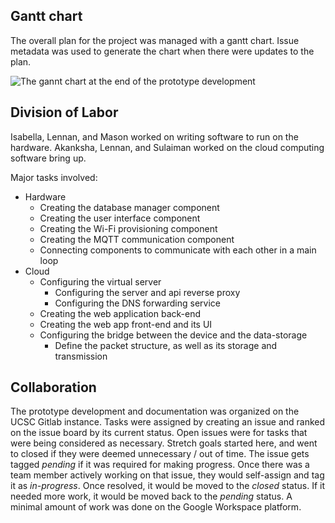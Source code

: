 ## Gantt chart
The overall plan for the project was managed with a gantt chart.
Issue metadata was used to generate the chart when there were updates to the plan.

![The gannt chart at the end of the prototype development](gantt.png)

## Division of Labor
Isabella, Lennan, and Mason worked on writing software to run on the hardware.
Akanksha, Lennan, and Sulaiman worked on the cloud computing software bring up.

Major tasks involved: 

- Hardware
  - Creating the database manager component
  - Creating the user interface component 
  - Creating the Wi-Fi provisioning component
  - Creating the MQTT communication component
  - Connecting components to communicate with each other in a main loop
- Cloud
  - Configuring the virtual server
    - Configuring the server and api reverse proxy
    - Configuring the DNS forwarding service
  - Creating the web application back-end
  - Creating the web app front-end and its UI
  - Configuring the bridge between the device and the data-storage
    - Define the packet structure, as well as its storage and transmission

## Collaboration
The prototype development and documentation was organized on the UCSC Gitlab instance.
Tasks were assigned by creating an issue and ranked on the issue board by its current status.
Open issues were for tasks that were being considered as necessary.
Stretch goals started here, and went to closed if they were deemed unnecessary / out of time.
The issue gets tagged *pending* if it was required for making progress.
Once there was a team member actively working on that issue, they would self-assign and tag it as *in-progress*.
Once resolved, it would be moved to the *closed* status.
If it needed more work, it would be moved back to the *pending* status.
A minimal amount of work was done on the Google Workspace platform.
